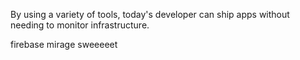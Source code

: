 By using a variety of tools, today's developer can ship apps without needing to monitor infrastructure.

firebase
mirage
sweeeeet
